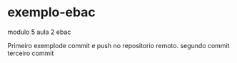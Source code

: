 # exemplo-ebac
modulo 5 aula 2 ebac

Primeiro exemplode commit e push no repositorio remoto.
segundo commit
terceiro commit